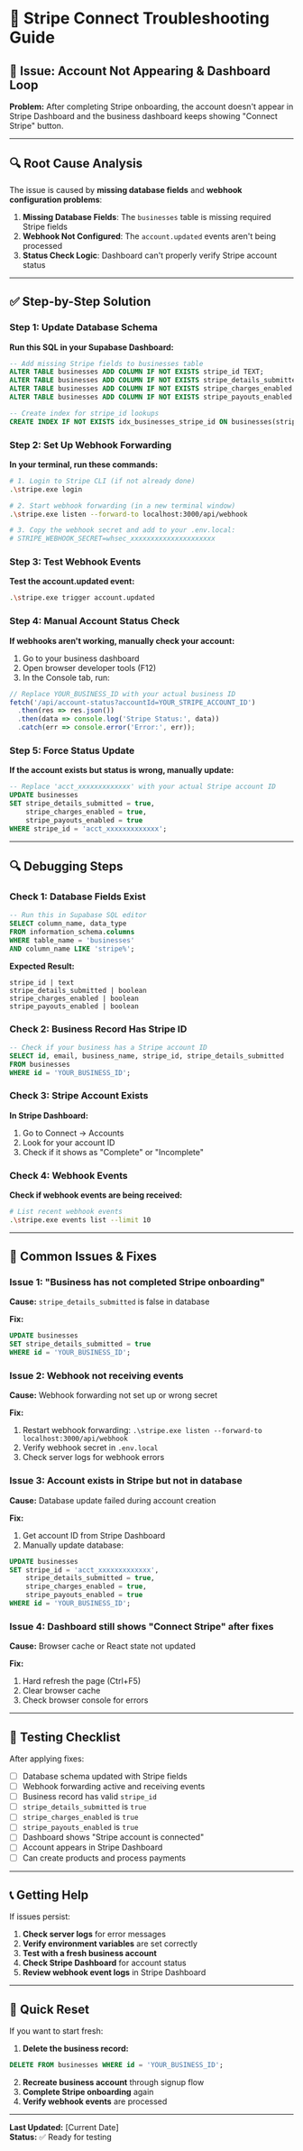 # 🔧 Stripe Connect Troubleshooting Guide

## 🚨 Issue: Account Not Appearing & Dashboard Loop

**Problem:** After completing Stripe onboarding, the account doesn't appear in Stripe Dashboard and the business dashboard keeps showing "Connect Stripe" button.

---

## 🔍 Root Cause Analysis

The issue is caused by **missing database fields** and **webhook configuration problems**:

1. **Missing Database Fields**: The `businesses` table is missing required Stripe fields
2. **Webhook Not Configured**: The `account.updated` events aren't being processed
3. **Status Check Logic**: Dashboard can't properly verify Stripe account status

---

## ✅ Step-by-Step Solution

### Step 1: Update Database Schema

**Run this SQL in your Supabase Dashboard:**

```sql
-- Add missing Stripe fields to businesses table
ALTER TABLE businesses ADD COLUMN IF NOT EXISTS stripe_id TEXT;
ALTER TABLE businesses ADD COLUMN IF NOT EXISTS stripe_details_submitted BOOLEAN DEFAULT FALSE;
ALTER TABLE businesses ADD COLUMN IF NOT EXISTS stripe_charges_enabled BOOLEAN DEFAULT FALSE;
ALTER TABLE businesses ADD COLUMN IF NOT EXISTS stripe_payouts_enabled BOOLEAN DEFAULT FALSE;

-- Create index for stripe_id lookups
CREATE INDEX IF NOT EXISTS idx_businesses_stripe_id ON businesses(stripe_id);
```

### Step 2: Set Up Webhook Forwarding

**In your terminal, run these commands:**

```bash
# 1. Login to Stripe CLI (if not already done)
.\stripe.exe login

# 2. Start webhook forwarding (in a new terminal window)
.\stripe.exe listen --forward-to localhost:3000/api/webhook

# 3. Copy the webhook secret and add to your .env.local:
# STRIPE_WEBHOOK_SECRET=whsec_xxxxxxxxxxxxxxxxxxxxx
```

### Step 3: Test Webhook Events

**Test the account.updated event:**

```bash
.\stripe.exe trigger account.updated
```

### Step 4: Manual Account Status Check

**If webhooks aren't working, manually check your account:**

1. Go to your business dashboard
2. Open browser developer tools (F12)
3. In the Console tab, run:

```javascript
// Replace YOUR_BUSINESS_ID with your actual business ID
fetch('/api/account-status?accountId=YOUR_STRIPE_ACCOUNT_ID')
  .then(res => res.json())
  .then(data => console.log('Stripe Status:', data))
  .catch(err => console.error('Error:', err));
```

### Step 5: Force Status Update

**If the account exists but status is wrong, manually update:**

```sql
-- Replace 'acct_xxxxxxxxxxxxx' with your actual Stripe account ID
UPDATE businesses 
SET stripe_details_submitted = true,
    stripe_charges_enabled = true,
    stripe_payouts_enabled = true
WHERE stripe_id = 'acct_xxxxxxxxxxxxx';
```

---

## 🔍 Debugging Steps

### Check 1: Database Fields Exist

```sql
-- Run this in Supabase SQL editor
SELECT column_name, data_type 
FROM information_schema.columns 
WHERE table_name = 'businesses' 
AND column_name LIKE 'stripe%';
```

**Expected Result:**
```
stripe_id | text
stripe_details_submitted | boolean
stripe_charges_enabled | boolean
stripe_payouts_enabled | boolean
```

### Check 2: Business Record Has Stripe ID

```sql
-- Check if your business has a Stripe account ID
SELECT id, email, business_name, stripe_id, stripe_details_submitted
FROM businesses 
WHERE id = 'YOUR_BUSINESS_ID';
```

### Check 3: Stripe Account Exists

**In Stripe Dashboard:**
1. Go to Connect → Accounts
2. Look for your account ID
3. Check if it shows as "Complete" or "Incomplete"

### Check 4: Webhook Events

**Check if webhook events are being received:**

```bash
# List recent webhook events
.\stripe.exe events list --limit 10
```

---

## 🚨 Common Issues & Fixes

### Issue 1: "Business has not completed Stripe onboarding"

**Cause:** `stripe_details_submitted` is false in database

**Fix:**
```sql
UPDATE businesses 
SET stripe_details_submitted = true 
WHERE id = 'YOUR_BUSINESS_ID';
```

### Issue 2: Webhook not receiving events

**Cause:** Webhook forwarding not set up or wrong secret

**Fix:**
1. Restart webhook forwarding: `.\stripe.exe listen --forward-to localhost:3000/api/webhook`
2. Verify webhook secret in `.env.local`
3. Check server logs for webhook errors

### Issue 3: Account exists in Stripe but not in database

**Cause:** Database update failed during account creation

**Fix:**
1. Get account ID from Stripe Dashboard
2. Manually update database:
```sql
UPDATE businesses 
SET stripe_id = 'acct_xxxxxxxxxxxxx',
    stripe_details_submitted = true,
    stripe_charges_enabled = true,
    stripe_payouts_enabled = true
WHERE id = 'YOUR_BUSINESS_ID';
```

### Issue 4: Dashboard still shows "Connect Stripe" after fixes

**Cause:** Browser cache or React state not updated

**Fix:**
1. Hard refresh the page (Ctrl+F5)
2. Clear browser cache
3. Check browser console for errors

---

## 🧪 Testing Checklist

After applying fixes:

- [ ] Database schema updated with Stripe fields
- [ ] Webhook forwarding active and receiving events
- [ ] Business record has valid `stripe_id`
- [ ] `stripe_details_submitted` is `true`
- [ ] `stripe_charges_enabled` is `true`
- [ ] `stripe_payouts_enabled` is `true`
- [ ] Dashboard shows "Stripe account is connected"
- [ ] Account appears in Stripe Dashboard
- [ ] Can create products and process payments

---

## 📞 Getting Help

If issues persist:

1. **Check server logs** for error messages
2. **Verify environment variables** are set correctly
3. **Test with a fresh business account**
4. **Check Stripe Dashboard** for account status
5. **Review webhook event logs** in Stripe Dashboard

---

## 🔄 Quick Reset

If you want to start fresh:

1. **Delete the business record:**
```sql
DELETE FROM businesses WHERE id = 'YOUR_BUSINESS_ID';
```

2. **Recreate business account** through signup flow
3. **Complete Stripe onboarding** again
4. **Verify webhook events** are processed

---

**Last Updated:** [Current Date]  
**Status:** ✅ Ready for testing 